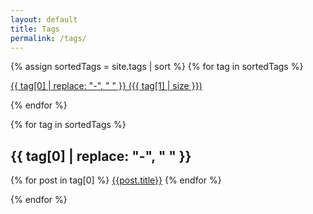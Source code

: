 ```yaml
---
layout: default
title: Tags
permalink: /tags/
---
```


{% assign sortedTags = site.tags | sort %}
{% for tag in sortedTags %}

  <a href="#{{tag[0]}}">{{ tag[0] | replace: "-", "&nbsp;" }}&nbsp;({{ tag[1] | size }})</a>

{% endfor %}

{% for tag in sortedTags %}

  <h2 id="{{ tag[0] }}">{{ tag[0] | replace: "-", "&nbsp;" }}</h2>
  
  {% for post in tag[0] %}
    <a href="{{ post.url }}" title="{{ post.title }}">{{post.title}}</a>
  {% endfor %}

{% endfor %}
